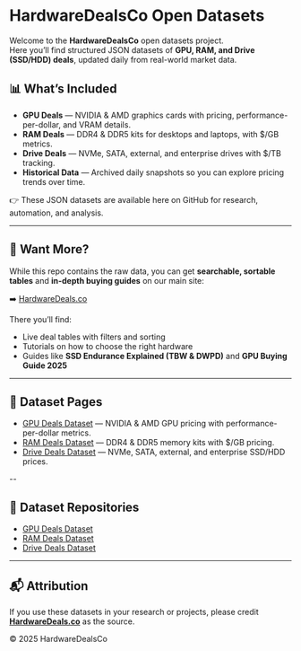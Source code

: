 # HardwareDealsCo Open Datasets

Welcome to the **HardwareDealsCo** open datasets project.  
Here you’ll find structured JSON datasets of **GPU, RAM, and Drive (SSD/HDD) deals**, updated daily from real-world market data.  

## 📊 What’s Included
- **GPU Deals** — NVIDIA & AMD graphics cards with pricing, performance-per-dollar, and VRAM details.  
- **RAM Deals** — DDR4 & DDR5 kits for desktops and laptops, with $/GB metrics.  
- **Drive Deals** — NVMe, SATA, external, and enterprise drives with $/TB tracking.  
- **Historical Data** — Archived daily snapshots so you can explore pricing trends over time.  

👉 These JSON datasets are available here on GitHub for research, automation, and analysis.  

---

## 🔎 Want More?
While this repo contains the raw data, you can get **searchable, sortable tables** and **in-depth buying guides** on our main site:  

➡️ [HardwareDeals.co](https://hardwaredeals.co)  

There you’ll find:  
- Live deal tables with filters and sorting  
- Tutorials on how to choose the right hardware  
- Guides like **SSD Endurance Explained (TBW & DWPD)** and **GPU Buying Guide 2025**  

---

## 📂 Dataset Pages

- [GPU Deals Dataset](./gpu) — NVIDIA & AMD GPU pricing with performance-per-dollar metrics.  
- [RAM Deals Dataset](./ram) — DDR4 & DDR5 memory kits with $/GB pricing.  
- [Drive Deals Dataset](./drives) — NVMe, SATA, external, and enterprise SSD/HDD prices.  

--

## 📂 Dataset Repositories
- [GPU Deals Dataset](https://github.com/HardwareDealsCo/gpu-deals)  
- [RAM Deals Dataset](https://github.com/HardwareDealsCo/ram-deals)  
- [Drive Deals Dataset](https://github.com/HardwareDealsCo/drive-deals)  

---

## 📬 Attribution
If you use these datasets in your research or projects, please credit **[HardwareDeals.co](https://hardwaredeals.co)** as the source.  

© 2025 HardwareDealsCo

